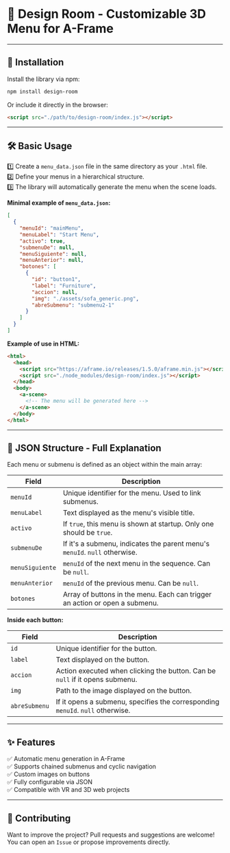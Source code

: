 
# 🎨 Design Room - Customizable 3D Menu for A-Frame

---

## 🚀 Installation

Install the library via npm:

```bash
npm install design-room
```

Or include it directly in the browser:

```html
<script src="./path/to/design-room/index.js"></script>
```

---

## 🛠️ Basic Usage

1️⃣ Create a `menu_data.json` file in the same directory as your `.html` file.  
2️⃣ Define your menus in a hierarchical structure.  
3️⃣ The library will automatically generate the menu when the scene loads.

**Minimal example of `menu_data.json`:**

```json
[
  {
    "menuId": "mainMenu",
    "menuLabel": "Start Menu",
    "activo": true,
    "submenuDe": null,
    "menuSiguiente": null,
    "menuAnterior": null,
    "botones": [
      {
        "id": "button1",
        "label": "Furniture",
        "accion": null,
        "img": "./assets/sofa_generic.png",
        "abreSubmenu": "submenu2-1"
      }
    ]
  }
]
```

**Example of use in HTML:**

```html
<html>
  <head>
    <script src="https://aframe.io/releases/1.5.0/aframe.min.js"></script>
    <script src="./node_modules/design-room/index.js"></script>
  </head>
  <body>
    <a-scene>
      <!-- The menu will be generated here -->
    </a-scene>
  </body>
</html>
```

---

## 📁 JSON Structure - Full Explanation

Each menu or submenu is defined as an object within the main array:

| Field           | Description                                                                 |
|-----------------|-----------------------------------------------------------------------------|
| `menuId`        | Unique identifier for the menu. Used to link submenus.                     |
| `menuLabel`     | Text displayed as the menu's visible title.                                |
| `activo`        | If `true`, this menu is shown at startup. Only one should be `true`.       |
| `submenuDe`     | If it's a submenu, indicates the parent menu's `menuId`. `null` otherwise.|
| `menuSiguiente` | `menuId` of the next menu in the sequence. Can be `null`.                  |
| `menuAnterior`  | `menuId` of the previous menu. Can be `null`.                             |
| `botones`       | Array of buttons in the menu. Each can trigger an action or open a submenu.|

**Inside each button:**

| Field            | Description                                                               |
|------------------|---------------------------------------------------------------------------|
| `id`             | Unique identifier for the button.                                         |
| `label`          | Text displayed on the button.                                             |
| `accion`         | Action executed when clicking the button. Can be `null` if it opens submenu.|
| `img`            | Path to the image displayed on the button.                                |
| `abreSubmenu`    | If it opens a submenu, specifies the corresponding `menuId`. `null` otherwise.|

---

## ✨ Features

✅ Automatic menu generation in A-Frame  
✅ Supports chained submenus and cyclic navigation  
✅ Custom images on buttons  
✅ Fully configurable via JSON  
✅ Compatible with VR and 3D web projects  

---

## 🤝 Contributing

Want to improve the project? Pull requests and suggestions are welcome!  
You can open an `Issue` or propose improvements directly.
